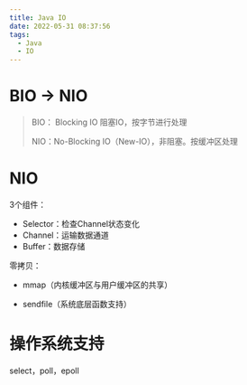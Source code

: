 ```yaml
---
title: Java IO
date: 2022-05-31 08:37:56
tags: 
  - Java
  - IO
---
```


# BIO -> NIO

>  BIO： Blocking IO 阻塞IO，按字节进行处理
>
> NIO：No-Blocking IO（New-IO），非阻塞。按缓冲区处理

<!--more-->



# NIO

3个组件：

- Selector：检查Channel状态变化
- Channel：运输数据通道
- Buffer：数据存储

零拷贝：

- mmap（内核缓冲区与用户缓冲区的共享）

- sendfile（系统底层函数支持）



# 操作系统支持

select，poll，epoll





